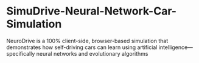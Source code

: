 # SimuDrive-Neural-Network-Car-Simulation
NeuroDrive is a 100% client-side, browser-based simulation that demonstrates how self-driving cars can learn using artificial intelligence—specifically neural networks and evolutionary algorithms
